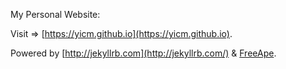 
My Personal Website:

Visit => [https://yicm.github.io](https://yicm.github.io).

Powered by [http://jekyllrb.com](http://jekyllrb.com/) & [FreeApe](https://github.com/FreeApe/jekyll-TeXt-theme).
